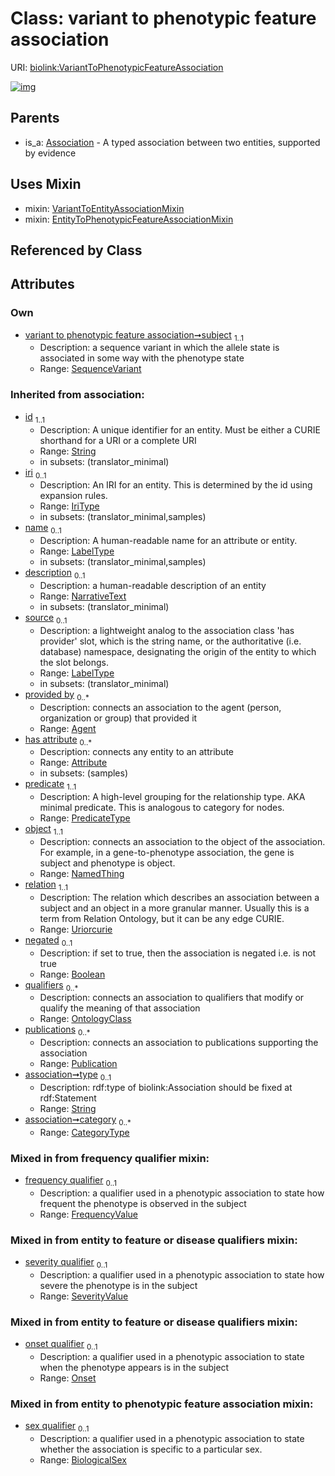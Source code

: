 
# Class: variant to phenotypic feature association




URI: [biolink:VariantToPhenotypicFeatureAssociation](https://w3id.org/biolink/vocab/VariantToPhenotypicFeatureAssociation)


[![img](https://yuml.me/diagram/nofunky;dir:TB/class/[SequenceVariant]<subject%201..1-%20[VariantToPhenotypicFeatureAssociation&#124;frequency_qualifier:frequency_value%20%3F;predicate(i):predicate_type;relation(i):uriorcurie;negated(i):boolean%20%3F;type(i):string%20%3F;category(i):category_type%20*;id(i):string;iri(i):iri_type%20%3F;name(i):label_type%20%3F;description(i):narrative_text%20%3F;source(i):label_type%20%3F],[VariantToPhenotypicFeatureAssociation]uses%20-.->[VariantToEntityAssociationMixin],[VariantToPhenotypicFeatureAssociation]uses%20-.->[EntityToPhenotypicFeatureAssociationMixin],[Association]^-[VariantToPhenotypicFeatureAssociation],[VariantToEntityAssociationMixin],[SeverityValue],[SequenceVariant],[Publication],[OntologyClass],[Onset],[NamedThing],[EntityToPhenotypicFeatureAssociationMixin],[BiologicalSex],[Attribute],[Association],[Agent])](https://yuml.me/diagram/nofunky;dir:TB/class/[SequenceVariant]<subject%201..1-%20[VariantToPhenotypicFeatureAssociation&#124;frequency_qualifier:frequency_value%20%3F;predicate(i):predicate_type;relation(i):uriorcurie;negated(i):boolean%20%3F;type(i):string%20%3F;category(i):category_type%20*;id(i):string;iri(i):iri_type%20%3F;name(i):label_type%20%3F;description(i):narrative_text%20%3F;source(i):label_type%20%3F],[VariantToPhenotypicFeatureAssociation]uses%20-.->[VariantToEntityAssociationMixin],[VariantToPhenotypicFeatureAssociation]uses%20-.->[EntityToPhenotypicFeatureAssociationMixin],[Association]^-[VariantToPhenotypicFeatureAssociation],[VariantToEntityAssociationMixin],[SeverityValue],[SequenceVariant],[Publication],[OntologyClass],[Onset],[NamedThing],[EntityToPhenotypicFeatureAssociationMixin],[BiologicalSex],[Attribute],[Association],[Agent])

## Parents

 *  is_a: [Association](Association.md) - A typed association between two entities, supported by evidence

## Uses Mixin

 *  mixin: [VariantToEntityAssociationMixin](VariantToEntityAssociationMixin.md)
 *  mixin: [EntityToPhenotypicFeatureAssociationMixin](EntityToPhenotypicFeatureAssociationMixin.md)

## Referenced by Class


## Attributes


### Own

 * [variant to phenotypic feature association➞subject](variant_to_phenotypic_feature_association_subject.md)  <sub>1..1</sub>
     * Description: a sequence variant in which the allele state is associated in some way with the phenotype state
     * Range: [SequenceVariant](SequenceVariant.md)

### Inherited from association:

 * [id](id.md)  <sub>1..1</sub>
     * Description: A unique identifier for an entity. Must be either a CURIE shorthand for a URI or a complete URI
     * Range: [String](types/String.md)
     * in subsets: (translator_minimal)
 * [iri](iri.md)  <sub>0..1</sub>
     * Description: An IRI for an entity. This is determined by the id using expansion rules.
     * Range: [IriType](types/IriType.md)
     * in subsets: (translator_minimal,samples)
 * [name](name.md)  <sub>0..1</sub>
     * Description: A human-readable name for an attribute or entity.
     * Range: [LabelType](types/LabelType.md)
     * in subsets: (translator_minimal,samples)
 * [description](description.md)  <sub>0..1</sub>
     * Description: a human-readable description of an entity
     * Range: [NarrativeText](types/NarrativeText.md)
     * in subsets: (translator_minimal)
 * [source](source.md)  <sub>0..1</sub>
     * Description: a lightweight analog to the association class 'has provider' slot, which is the string name, or the authoritative (i.e. database) namespace, designating the origin of the entity to which the slot belongs.
     * Range: [LabelType](types/LabelType.md)
     * in subsets: (translator_minimal)
 * [provided by](provided_by.md)  <sub>0..\*</sub>
     * Description: connects an association to the agent (person, organization or group) that provided it
     * Range: [Agent](Agent.md)
 * [has attribute](has_attribute.md)  <sub>0..\*</sub>
     * Description: connects any entity to an attribute
     * Range: [Attribute](Attribute.md)
     * in subsets: (samples)
 * [predicate](predicate.md)  <sub>1..1</sub>
     * Description: A high-level grouping for the relationship type. AKA minimal predicate. This is analogous to category for nodes.
     * Range: [PredicateType](types/PredicateType.md)
 * [object](object.md)  <sub>1..1</sub>
     * Description: connects an association to the object of the association. For example, in a gene-to-phenotype association, the gene is subject and phenotype is object.
     * Range: [NamedThing](NamedThing.md)
 * [relation](relation.md)  <sub>1..1</sub>
     * Description: The relation which describes an association between a subject and an object in a more granular manner. Usually this is a term from Relation Ontology, but it can be any edge CURIE.
     * Range: [Uriorcurie](types/Uriorcurie.md)
 * [negated](negated.md)  <sub>0..1</sub>
     * Description: if set to true, then the association is negated i.e. is not true
     * Range: [Boolean](types/Boolean.md)
 * [qualifiers](qualifiers.md)  <sub>0..\*</sub>
     * Description: connects an association to qualifiers that modify or qualify the meaning of that association
     * Range: [OntologyClass](OntologyClass.md)
 * [publications](publications.md)  <sub>0..\*</sub>
     * Description: connects an association to publications supporting the association
     * Range: [Publication](Publication.md)
 * [association➞type](association_type.md)  <sub>0..1</sub>
     * Description: rdf:type of biolink:Association should be fixed at rdf:Statement
     * Range: [String](types/String.md)
 * [association➞category](association_category.md)  <sub>0..\*</sub>
     * Range: [CategoryType](types/CategoryType.md)

### Mixed in from frequency qualifier mixin:

 * [frequency qualifier](frequency_qualifier.md)  <sub>0..1</sub>
     * Description: a qualifier used in a phenotypic association to state how frequent the phenotype is observed in the subject
     * Range: [FrequencyValue](types/FrequencyValue.md)

### Mixed in from entity to feature or disease qualifiers mixin:

 * [severity qualifier](severity_qualifier.md)  <sub>0..1</sub>
     * Description: a qualifier used in a phenotypic association to state how severe the phenotype is in the subject
     * Range: [SeverityValue](SeverityValue.md)

### Mixed in from entity to feature or disease qualifiers mixin:

 * [onset qualifier](onset_qualifier.md)  <sub>0..1</sub>
     * Description: a qualifier used in a phenotypic association to state when the phenotype appears is in the subject
     * Range: [Onset](Onset.md)

### Mixed in from entity to phenotypic feature association mixin:

 * [sex qualifier](sex_qualifier.md)  <sub>0..1</sub>
     * Description: a qualifier used in a phenotypic association to state whether the association is specific to a particular sex.
     * Range: [BiologicalSex](BiologicalSex.md)
